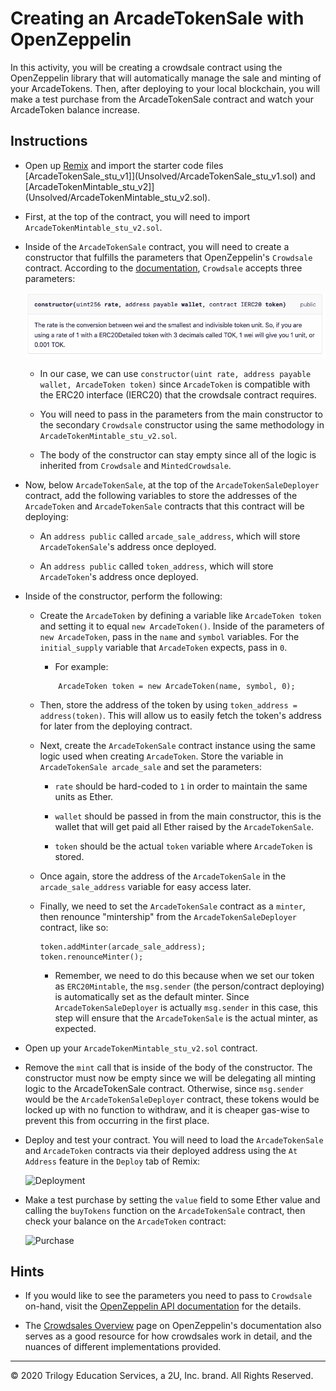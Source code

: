 # Creating an ArcadeTokenSale with OpenZeppelin

In this activity, you will be creating a crowdsale contract using the OpenZeppelin library that will automatically manage the sale and minting of your ArcadeTokens. Then, after deploying to your local blockchain, you will make a test purchase from the ArcadeTokenSale contract and watch your ArcadeToken balance increase.

## Instructions

* Open up [Remix](https://remix.ethereum.org) and import the starter code files [ArcadeTokenSale_stu_v1]](Unsolved/ArcadeTokenSale_stu_v1.sol) and  [ArcadeTokenMintable_stu_v2]](Unsolved/ArcadeTokenMintable_stu_v2.sol).

* First, at the top of the contract, you will need to import `ArcadeTokenMintable_stu_v2.sol`.

* Inside of the `ArcadeTokenSale` contract, you will need to create a constructor that fulfills the parameters that OpenZeppelin's `Crowdsale` contract. According to the [documentation](https://docs.openzeppelin.com/contracts/2.x/api/crowdsale#Crowdsale-constructor-uint256-address-payable-contract-IERC20-), `Crowdsale` accepts three parameters:

  ![Crowdsale Constructor](Images/oz-crowdsale-constructor.png)

  * In our case, we can use `constructor(uint rate, address payable wallet, ArcadeToken token)` since `ArcadeToken` is compatible with the ERC20 interface (IERC20) that the crowdsale contract requires.

  * You will need to pass in the parameters from the main constructor to the secondary `Crowdsale` constructor using the same methodology in `ArcadeTokenMintable_stu_v2.sol`.

  * The body of the constructor can stay empty since all of the logic is inherited from `Crowdsale` and `MintedCrowdsale`.

* Now, below `ArcadeTokenSale`, at the top of the `ArcadeTokenSaleDeployer` contract, add the following variables to store the addresses of the `ArcadeToken` and `ArcadeTokenSale` contracts that this contract will be deploying:

  * An `address public` called `arcade_sale_address`, which will store `ArcadeTokenSale`'s address once deployed.

  * An `address public` called `token_address`, which will store `ArcadeToken`'s address once deployed.

* Inside of the constructor, perform the following:

  * Create the `ArcadeToken` by defining a variable like `ArcadeToken token` and setting it to equal `new ArcadeToken()`. Inside of the parameters of `new ArcadeToken`, pass in the `name` and `symbol` variables. For the `initial_supply` variable that `ArcadeToken` expects, pass in `0`.

    * For example:

    ```solidity
        ArcadeToken token = new ArcadeToken(name, symbol, 0);
    ```

  * Then, store the address of the token by using `token_address = address(token)`. This will allow us to easily fetch the token's address for later from the deploying contract.

  * Next, create the `ArcadeTokenSale` contract instance using the same logic used when creating `ArcadeToken`. Store the variable in `ArcadeTokenSale arcade_sale` and set the parameters:

    * `rate` should be hard-coded to `1` in order to maintain the same units as Ether.

    * `wallet` should be passed in from the main constructor, this is the wallet that will get paid all Ether raised by the `ArcadeTokenSale`.

    * `token` should be the actual `token` variable where `ArcadeToken` is stored.

  * Once again, store the address of the `ArcadeTokenSale` in the `arcade_sale_address` variable for easy access later.

  * Finally, we need to set the `ArcadeTokenSale` contract as a `minter`, then renounce "mintership" from the `ArcadeTokenSaleDeployer` contract, like so:

    ```solidity
    token.addMinter(arcade_sale_address);
    token.renounceMinter();
    ```

    * Remember, we need to do this because when we set our token as `ERC20Mintable`, the `msg.sender` (the person/contract deploying) is automatically set as the default minter. Since `ArcadeTokenSaleDeployer` is actually `msg.sender` in this case, this step will ensure that the `ArcadeTokenSale` is the actual minter, as expected.

* Open up your `ArcadeTokenMintable_stu_v2.sol` contract. 

* Remove the `mint` call that is inside of the body of the constructor. The constructor must now be empty since we will be delegating all minting logic to the ArcadeTokenSale contract. Otherwise, since `msg.sender` would be the `ArcadeTokenSaleDeployer` contract, these tokens would be locked up with no function to withdraw, and it is cheaper gas-wise to prevent this from occurring in the first place.

* Deploy and test your contract. You will need to load the `ArcadeTokenSale` and `ArcadeToken` contracts via their deployed address using the `At Address` feature in the `Deploy` tab of Remix:

  ![Deployment](Images/deployment.gif)

* Make a test purchase by setting the `value` field to some Ether value and calling the `buyTokens` function on the `ArcadeTokenSale` contract, then check your balance on the `ArcadeToken` contract:

  ![Purchase](Images/purchase.gif)

## Hints

* If you would like to see the parameters you need to pass to `Crowdsale` on-hand, visit the [OpenZeppelin API documentation](https://docs.openzeppelin.com/contracts/2.x/api/crowdsale#_core) for the details.

* The [Crowdsales Overview](https://docs.openzeppelin.com/contracts/2.x/crowdsales) page on OpenZeppelin's documentation also serves as a good resource for how crowdsales work in detail, and the nuances of different implementations provided.

---
© 2020 Trilogy Education Services, a 2U, Inc. brand. All Rights Reserved.

